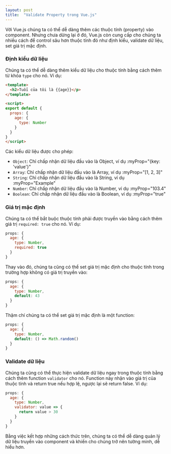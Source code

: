 ```yaml
---
layout: post
title:  "Validate Property trong Vue.js"
---
```


Với Vue.js chúng ta có thể dễ dàng thêm các thuộc tính (property) vào component. Nhưng chưa dừng lại ở đó, Vue.js còn cung cấp cho chúng ta nhiều cách để control sâu hơn thuộc tính đó như định kiểu, validate dữ liệu, set giá trị mặc định.

### Định kiểu dữ liệu
Chúng ta có thể dễ dàng thêm kiểu dữ liệu cho thuộc tính bằng cách thêm từ khóa `type` cho nó. Ví dụ:
~~~html
<template>
  <h2>Tuổi của tôi là {{age}}</p>
</template>

<script>
export default {
  props: {
    age: {
      type: Number
    }
  }
}
</script>
~~~

Các kiểu dữ liệu được cho phép:
* `Object`: Chỉ chấp nhận dữ liệu đầu vào là Object, ví dụ :myProp="{key: 'value'}"
* `Array`: Chỉ chấp nhận dữ liệu đầu vào là Array, ví dụ :myProp="[1, 2, 3]"
* `String`: Chỉ chấp nhận dữ liệu đầu vào là String, ví dụ :myProp="Example"
* `Number`: Chỉ chấp nhận dữ liệu đầu vào là Number, ví dụ :myProp="103.4"
* `Boolean`: Chỉ chấp nhận dữ liệu đầu vào là Boolean, ví dụ :myProp="true"

### Giá trị mặc định
Chúng ta có thể bắt buộc thuộc tính phải được truyền vào bằng cách thêm giá trị `required: true` cho nó. Ví dụ:
~~~js
props: {
  age: {
    type: Number,
    required: true
  }
}
~~~

Thay vào đó, chúng ta cũng có thể set giá trị mặc định cho thuộc tính trong trường hợp không có giá trị truyền vào:
~~~js
props: {
  age: {
    type: Number,
    default: 43
  }
}
~~~

Thậm chí chúng ta có thể set giá trị mặc định là một function:
~~~js
props: {
  age: {
    type: Number,
    default: () => Math.random()
  }
}
~~~

### Validate dữ liệu
Chúng ta cũng có thể thực hiện validate dữ liệu ngay trong thuộc tính bằng cách thêm function `validator` cho nó. Function này nhận vào giá trị của thuộc tính và return true nếu hợp lệ, ngược lại sẽ return false. Ví dụ:
~~~js
props: {
  age: {
    type: Number,
    validator: value => {
      return value > 30
    }
  }
}
~~~

Bằng việc kết hợp những cách thức trên, chúng ta có thể dễ dàng quản lý dữ liệu truyền vào component và khiến cho chúng trở nên tường minh, dễ hiểu hơn.